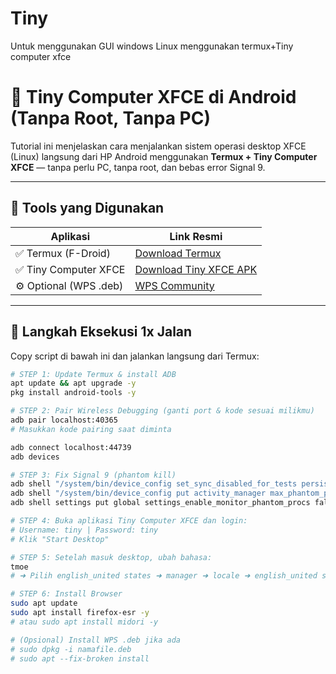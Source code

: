 # Tiny
Untuk menggunakan GUI windows Linux menggunakan termux+Tiny computer xfce 
# 🧠 Tiny Computer XFCE di Android (Tanpa Root, Tanpa PC)

Tutorial ini menjelaskan cara menjalankan sistem operasi desktop XFCE (Linux) langsung dari HP Android menggunakan **Termux + Tiny Computer XFCE** — tanpa perlu PC, tanpa root, dan bebas error Signal 9.

---

## 🚀 Tools yang Digunakan

| Aplikasi               | Link Resmi                                                                 |
|------------------------|----------------------------------------------------------------------------|
| ✅ Termux (F-Droid)     | [Download Termux](https://f-droid.org/packages/com.termux/)                |
| ✅ Tiny Computer XFCE   | [Download Tiny XFCE APK](https://github.com/EXALAB/tc-install/releases)    |
| ⚙️ Optional (WPS .deb)  | [WPS Community](https://github.com/wps-community)                          |

---

## 🔧 Langkah Eksekusi 1x Jalan

Copy script di bawah ini dan jalankan langsung dari Termux:

```bash
# STEP 1: Update Termux & install ADB
apt update && apt upgrade -y
pkg install android-tools -y

# STEP 2: Pair Wireless Debugging (ganti port & kode sesuai milikmu)
adb pair localhost:40365
# Masukkan kode pairing saat diminta

adb connect localhost:44739
adb devices

# STEP 3: Fix Signal 9 (phantom kill)
adb shell "/system/bin/device_config set_sync_disabled_for_tests persistent"
adb shell "/system/bin/device_config put activity_manager max_phantom_processes 2147483647"
adb shell settings put global settings_enable_monitor_phantom_procs false

# STEP 4: Buka aplikasi Tiny Computer XFCE dan login:
# Username: tiny | Password: tiny
# Klik "Start Desktop"

# STEP 5: Setelah masuk desktop, ubah bahasa:
tmoe
# ➜ Pilih english_united states ➜ manager ➜ locale ➜ english_united states ➜ exit

# STEP 6: Install Browser
sudo apt update
sudo apt install firefox-esr -y
# atau sudo apt install midori -y

# (Opsional) Install WPS .deb jika ada
# sudo dpkg -i namafile.deb
# sudo apt --fix-broken install
